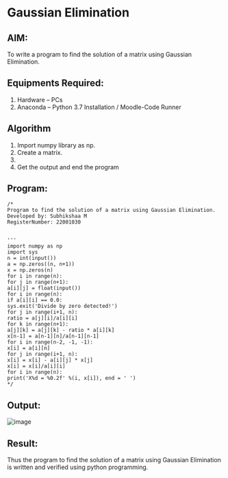 # Gaussian Elimination

## AIM:
To write a program to find the solution of a matrix using Gaussian Elimination.

## Equipments Required:
1. Hardware – PCs
2. Anaconda – Python 3.7 Installation / Moodle-Code Runner

## Algorithm
1. Import numpy library as np.
2. Create a matrix.
3.
4. Get the output and end the program

## Program:
```
/*
Program to find the solution of a matrix using Gaussian Elimination.
Developed by: Subhikshaa M
RegisterNumber: 22001030


'''
import numpy as np
import sys
n = int(input())
a = np.zeros((n, n+1))
x = np.zeros(n)
for i in range(n):
for j in range(n+1):
a[i][j] = float(input())
for i in range(n):
if a[i][i] == 0.0:
sys.exit('Divide by zero detected!')
for j in range(i+1, n):
ratio = a[j][i]/a[i][i]
for k in range(n+1):
a[j][k] = a[j][k] - ratio * a[i][k]
x[n-1] = a[n-1][n]/a[n-1][n-1]
for i in range(n-2, -1, -1):
x[i] = a[i][n]
for j in range(i+1, n):
x[i] = x[i] - a[i][j] * x[j]
x[i] = x[i]/a[i][i]
for i in range(n):
print('X%d = %0.2f' %(i, x[i]), end = ' ')
*/
```

## Output:
![image](https://user-images.githubusercontent.com/118787344/214345413-4c9f7ace-3bcf-4e3a-b091-d51cbb9674f6.png)



## Result:
Thus the program to find the solution of a matrix using Gaussian Elimination is written and verified using python programming.

